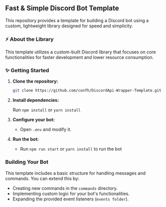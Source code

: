 ##  Fast & Simple Discord Bot Template

This repository provides a template for building a Discord bot using a custom, lightweight library designed for speed and simplicity.

### ⚡  About the Library

This template utilizes a custom-built Discord library that focuses on core functionalities for faster development and lower resource consumption. 

### ✨ Getting Started

1. **Clone the repository:**

   ```bash
   git clone https://github.com/confh/DiscordApi-Wrapper-Template.git
   ```

2. **Install dependencies:**

   Run ```npm install``` or ```yarn install```

3. **Configure your bot:**

   - Open `.env` and modify it.

4. **Run the bot:**

   - Run ```npm run start``` or ```yarn install``` to run the bot

###  Building Your Bot

This template includes a basic structure for handling messages and commands. You can extend this by:

  - Creating new commands in the `commands` directory.
  - Implementing custom logic for your bot's functionalities.
  - Expanding the provided event listeners (`events folder`).

